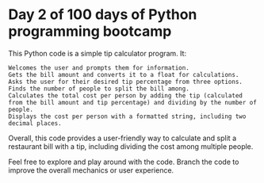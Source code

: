 # Day 2 of 100 days of Python programming bootcamp

This Python code is a simple tip calculator program. It:

    Welcomes the user and prompts them for information.
    Gets the bill amount and converts it to a float for calculations.
    Asks the user for their desired tip percentage from three options.
    Finds the number of people to split the bill among.
    Calculates the total cost per person by adding the tip (calculated from the bill amount and tip percentage) and dividing by the number of people.
    Displays the cost per person with a formatted string, including two decimal places.

Overall, this code provides a user-friendly way to calculate and split a restaurant bill with a tip, including dividing the cost among multiple people.

Feel free to explore and play around with the code. Branch the code to improve the overall mechanics or user experience.

